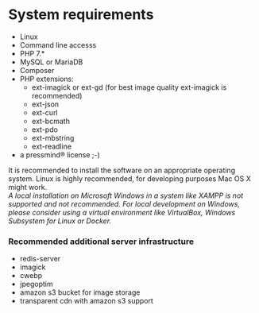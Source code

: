 # System requirements
* Linux
* Command line accesss
* PHP 7.*
* MySQL or MariaDB
* Composer
* PHP extensions:
    * ext-imagick or ext-gd (for best image quality ext-imagick is recommended)
    * ext-json
    * ext-curl
    * ext-bcmath
    * ext-pdo
    * ext-mbstring
    * ext-readline
* a pressmind® license ;-)

It is recommended to install the software on an appropriate operating system.
Linux is highly recommended, for developing purposes Mac OS X might work.  
*A local installation on Microsoft Windows in a system like XAMPP is not supported and not recommended.
For local development on Windows, please consider using a virtual environment like VirtualBox, Windows Subsystem for Linux or Docker.*

### Recommended additional server infrastructure
* redis-server
* imagick
* cwebp
* jpegoptim
* amazon s3 bucket for image storage
* transparent cdn with amazon s3 support
